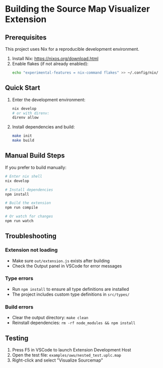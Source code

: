 # Building the Source Map Visualizer Extension

## Prerequisites

This project uses Nix for a reproducible development environment.

1. Install Nix: https://nixos.org/download.html
2. Enable flakes (if not already enabled):
   ```bash
   echo "experimental-features = nix-command flakes" >> ~/.config/nix/nix.conf
   ```

## Quick Start

1. Enter the development environment:
   ```bash
   nix develop
   # or with direnv:
   direnv allow
   ```

2. Install dependencies and build:
   ```bash
   make init
   make build
   ```

## Manual Build Steps

If you prefer to build manually:

```bash
# Enter nix shell
nix develop

# Install dependencies
npm install

# Build the extension
npm run compile

# Or watch for changes
npm run watch
```

## Troubleshooting

### Extension not loading
- Make sure `out/extension.js` exists after building
- Check the Output panel in VSCode for error messages

### Type errors
- Run `npm install` to ensure all type definitions are installed
- The project includes custom type definitions in `src/types/`

### Build errors
- Clear the output directory: `make clean`
- Reinstall dependencies: `rm -rf node_modules && npm install`

## Testing

1. Press F5 in VSCode to launch Extension Development Host
2. Open the test file: `examples/uwu/nested_test.uplc.map`
3. Right-click and select "Visualize Sourcemap"